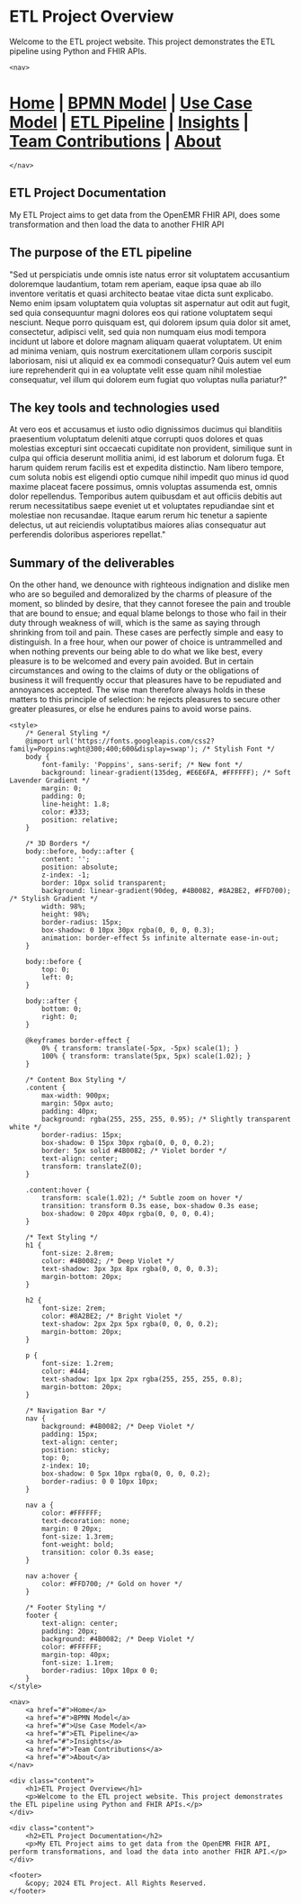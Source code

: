 # ETL Project Overview

Welcome to the ETL project website. This project demonstrates the ETL pipeline using Python and FHIR APIs.


    <nav>

[Home](index.md) | [BPMN Model](bpmn.md) | [Use Case Model](use_case.md) | [ETL Pipeline](etl_pipeline.md) | [Insights](insights.md) | [Team Contributions](team.md) | [About](about.md)
=======

    </nav>


## ETL Project Documentation
My ETL Project aims to get data from the OpenEMR FHIR API, does some transformation and then load the data to another FHIR API

## The purpose of the ETL pipeline
"Sed ut perspiciatis unde omnis iste natus error sit voluptatem accusantium doloremque laudantium, totam rem aperiam, eaque ipsa quae ab illo inventore veritatis et quasi architecto beatae vitae dicta sunt explicabo. Nemo enim ipsam voluptatem quia voluptas sit aspernatur aut odit aut fugit, sed quia consequuntur magni dolores eos qui ratione voluptatem sequi nesciunt. Neque porro quisquam est, qui dolorem ipsum quia dolor sit amet, consectetur, adipisci velit, sed quia non numquam eius modi tempora incidunt ut labore et dolore magnam aliquam quaerat voluptatem. Ut enim ad minima veniam, quis nostrum exercitationem ullam corporis suscipit laboriosam, nisi ut aliquid ex ea commodi consequatur? Quis autem vel eum iure reprehenderit qui in ea voluptate velit esse quam nihil molestiae consequatur, vel illum qui dolorem eum fugiat quo voluptas nulla pariatur?"

## The key tools and technologies used
At vero eos et accusamus et iusto odio dignissimos ducimus qui blanditiis praesentium voluptatum deleniti atque corrupti quos dolores et quas molestias excepturi sint occaecati cupiditate non provident, similique sunt in culpa qui officia deserunt mollitia animi, id est laborum et dolorum fuga. Et harum quidem rerum facilis est et expedita distinctio. Nam libero tempore, cum soluta nobis est eligendi optio cumque nihil impedit quo minus id quod maxime placeat facere possimus, omnis voluptas assumenda est, omnis dolor repellendus. Temporibus autem quibusdam et aut officiis debitis aut rerum necessitatibus saepe eveniet ut et voluptates repudiandae sint et molestiae non recusandae. Itaque earum rerum hic tenetur a sapiente delectus, ut aut reiciendis voluptatibus maiores alias consequatur aut perferendis doloribus asperiores repellat."

## Summary of the deliverables
On the other hand, we denounce with righteous indignation and dislike men who are so beguiled and demoralized by the charms of pleasure of the moment, so blinded by desire, that they cannot foresee the pain and trouble that are bound to ensue; and equal blame belongs to those who fail in their duty through weakness of will, which is the same as saying through shrinking from toil and pain.
These cases are perfectly simple and easy to distinguish.
In a free hour, when our power of choice is untrammelled and when nothing prevents our being able to do what we like best, every pleasure is to be welcomed and every pain avoided. But in certain circumstances and owing to the claims of duty or the obligations of business it will frequently occur that pleasures have to be repudiated and annoyances accepted. The wise man therefore always holds in these matters to this principle of selection: he rejects pleasures to secure other greater pleasures, or else he endures pains to avoid worse pains.



<html lang="en">
<head>
    <meta charset="UTF-8">
    <meta name="viewport" content="width=device-width, initial-scale=1.0">
    <title>ETL Project Overview</title>

    <style>
        /* General Styling */
        @import url('https://fonts.googleapis.com/css2?family=Poppins:wght@300;400;600&display=swap'); /* Stylish Font */
        body {
            font-family: 'Poppins', sans-serif; /* New font */
            background: linear-gradient(135deg, #E6E6FA, #FFFFFF); /* Soft Lavender Gradient */
            margin: 0;
            padding: 0;
            line-height: 1.8;
            color: #333;
            position: relative;
        }

        /* 3D Borders */
        body::before, body::after {
            content: '';
            position: absolute;
            z-index: -1;
            border: 10px solid transparent;
            background: linear-gradient(90deg, #4B0082, #8A2BE2, #FFD700); /* Stylish Gradient */
            width: 98%;
            height: 98%;
            border-radius: 15px;
            box-shadow: 0 10px 30px rgba(0, 0, 0, 0.3);
            animation: border-effect 5s infinite alternate ease-in-out;
        }

        body::before {
            top: 0;
            left: 0;
        }

        body::after {
            bottom: 0;
            right: 0;
        }

        @keyframes border-effect {
            0% { transform: translate(-5px, -5px) scale(1); }
            100% { transform: translate(5px, 5px) scale(1.02); }
        }

        /* Content Box Styling */
        .content {
            max-width: 900px;
            margin: 50px auto;
            padding: 40px;
            background: rgba(255, 255, 255, 0.95); /* Slightly transparent white */
            border-radius: 15px;
            box-shadow: 0 15px 30px rgba(0, 0, 0, 0.2);
            border: 5px solid #4B0082; /* Violet border */
            text-align: center;
            transform: translateZ(0);
        }

        .content:hover {
            transform: scale(1.02); /* Subtle zoom on hover */
            transition: transform 0.3s ease, box-shadow 0.3s ease;
            box-shadow: 0 20px 40px rgba(0, 0, 0, 0.4);
        }

        /* Text Styling */
        h1 {
            font-size: 2.8rem;
            color: #4B0082; /* Deep Violet */
            text-shadow: 3px 3px 8px rgba(0, 0, 0, 0.3);
            margin-bottom: 20px;
        }

        h2 {
            font-size: 2rem;
            color: #8A2BE2; /* Bright Violet */
            text-shadow: 2px 2px 5px rgba(0, 0, 0, 0.2);
            margin-bottom: 20px;
        }

        p {
            font-size: 1.2rem;
            color: #444;
            text-shadow: 1px 1px 2px rgba(255, 255, 255, 0.8);
            margin-bottom: 20px;
        }

        /* Navigation Bar */
        nav {
            background: #4B0082; /* Deep Violet */
            padding: 15px;
            text-align: center;
            position: sticky;
            top: 0;
            z-index: 10;
            box-shadow: 0 5px 10px rgba(0, 0, 0, 0.2);
            border-radius: 0 0 10px 10px;
        }

        nav a {
            color: #FFFFFF;
            text-decoration: none;
            margin: 0 20px;
            font-size: 1.3rem;
            font-weight: bold;
            transition: color 0.3s ease;
        }

        nav a:hover {
            color: #FFD700; /* Gold on hover */
        }

        /* Footer Styling */
        footer {
            text-align: center;
            padding: 20px;
            background: #4B0082; /* Deep Violet */
            color: #FFFFFF;
            margin-top: 40px;
            font-size: 1.1rem;
            border-radius: 10px 10px 0 0;
        }
    </style>
</head>
<body>

    <nav>
        <a href="#">Home</a>
        <a href="#">BPMN Model</a>
        <a href="#">Use Case Model</a>
        <a href="#">ETL Pipeline</a>
        <a href="#">Insights</a>
        <a href="#">Team Contributions</a>
        <a href="#">About</a>
    </nav>

    <div class="content">
        <h1>ETL Project Overview</h1>
        <p>Welcome to the ETL project website. This project demonstrates the ETL pipeline using Python and FHIR APIs.</p>
    </div>

    <div class="content">
        <h2>ETL Project Documentation</h2>
        <p>My ETL Project aims to get data from the OpenEMR FHIR API, perform transformations, and load the data into another FHIR API.</p>
    </div>

    <footer>
        &copy; 2024 ETL Project. All Rights Reserved.
    </footer>

</body>
</html>


